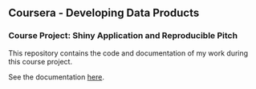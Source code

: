 ## Coursera - Developing Data Products
### Course Project: Shiny Application and Reproducible Pitch

This repository contains the code and documentation of my work during this course project.  

See the documentation [here](impots_locaux/Data%20Products%20-%20Project.Rmd).